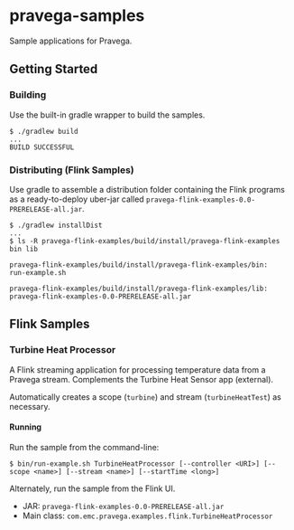 # pravega-samples

Sample applications for Pravega.

## Getting Started
### Building
Use the built-in gradle wrapper to build the samples.
```
$ ./gradlew build
...
BUILD SUCCESSFUL
```

### Distributing (Flink Samples)
Use gradle to assemble a distribution folder containing the Flink programs as a ready-to-deploy uber-jar called `pravega-flink-examples-0.0-PRERELEASE-all.jar`.   
```
$ ./gradlew installDist
...
$ ls -R pravega-flink-examples/build/install/pravega-flink-examples
bin	lib

pravega-flink-examples/build/install/pravega-flink-examples/bin:
run-example.sh

pravega-flink-examples/build/install/pravega-flink-examples/lib:
pravega-flink-examples-0.0-PRERELEASE-all.jar
```

## Flink Samples

### Turbine Heat Processor
A Flink streaming application for processing temperature data from a Pravega stream.   Complements the Turbine Heat Sensor app (external).

Automatically creates a scope (`turbine`) and stream (`turbineHeatTest`) as necessary.

#### Running
Run the sample from the command-line:
```
$ bin/run-example.sh TurbineHeatProcessor [--controller <URI>] [--scope <name>] [--stream <name>] [--startTime <long>]
```

Alternately, run the sample from the Flink UI.
- JAR: `pravega-flink-examples-0.0-PRERELEASE-all.jar`
- Main class: `com.emc.pravega.examples.flink.TurbineHeatProcessor`
